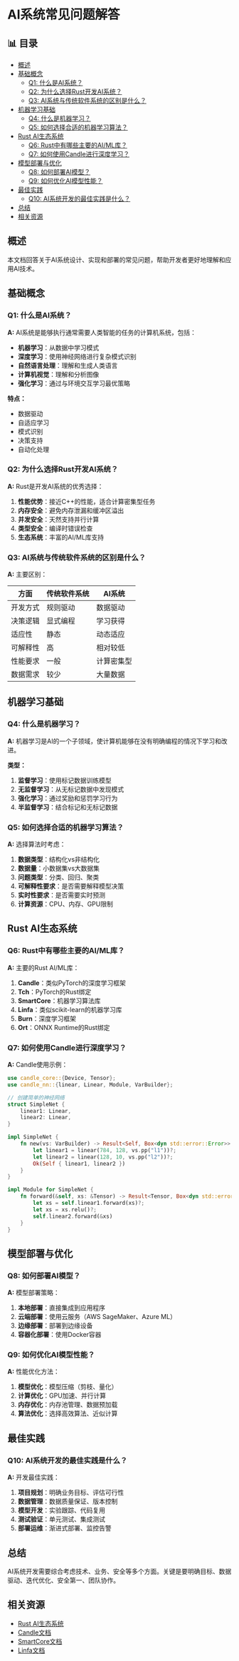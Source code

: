 ﻿# AI系统常见问题解答


## 📊 目录

- [概述](#概述)
- [基础概念](#基础概念)
  - [Q1: 什么是AI系统？](#q1-什么是ai系统)
  - [Q2: 为什么选择Rust开发AI系统？](#q2-为什么选择rust开发ai系统)
  - [Q3: AI系统与传统软件系统的区别是什么？](#q3-ai系统与传统软件系统的区别是什么)
- [机器学习基础](#机器学习基础)
  - [Q4: 什么是机器学习？](#q4-什么是机器学习)
  - [Q5: 如何选择合适的机器学习算法？](#q5-如何选择合适的机器学习算法)
- [Rust AI生态系统](#rust-ai生态系统)
  - [Q6: Rust中有哪些主要的AI/ML库？](#q6-rust中有哪些主要的aiml库)
  - [Q7: 如何使用Candle进行深度学习？](#q7-如何使用candle进行深度学习)
- [模型部署与优化](#模型部署与优化)
  - [Q8: 如何部署AI模型？](#q8-如何部署ai模型)
  - [Q9: 如何优化AI模型性能？](#q9-如何优化ai模型性能)
- [最佳实践](#最佳实践)
  - [Q10: AI系统开发的最佳实践是什么？](#q10-ai系统开发的最佳实践是什么)
- [总结](#总结)
- [相关资源](#相关资源)


## 概述

本文档回答关于AI系统设计、实现和部署的常见问题，帮助开发者更好地理解和应用AI技术。

## 基础概念

### Q1: 什么是AI系统？

**A:** AI系统是能够执行通常需要人类智能的任务的计算机系统，包括：

- **机器学习**：从数据中学习模式
- **深度学习**：使用神经网络进行复杂模式识别
- **自然语言处理**：理解和生成人类语言
- **计算机视觉**：理解和分析图像
- **强化学习**：通过与环境交互学习最优策略

**特点：**

- 数据驱动
- 自适应学习
- 模式识别
- 决策支持
- 自动化处理

### Q2: 为什么选择Rust开发AI系统？

**A:** Rust是开发AI系统的优秀选择：

1. **性能优势**：接近C++的性能，适合计算密集型任务
2. **内存安全**：避免内存泄漏和缓冲区溢出
3. **并发安全**：天然支持并行计算
4. **类型安全**：编译时错误检查
5. **生态系统**：丰富的AI/ML库支持

### Q3: AI系统与传统软件系统的区别是什么？

**A:** 主要区别：

| 方面 | 传统软件系统 | AI系统 |
|------|-------------|--------|
| 开发方式 | 规则驱动 | 数据驱动 |
| 决策逻辑 | 显式编程 | 学习获得 |
| 适应性 | 静态 | 动态适应 |
| 可解释性 | 高 | 相对较低 |
| 性能要求 | 一般 | 计算密集型 |
| 数据需求 | 较少 | 大量数据 |

## 机器学习基础

### Q4: 什么是机器学习？

**A:** 机器学习是AI的一个子领域，使计算机能够在没有明确编程的情况下学习和改进。

**类型：**

1. **监督学习**：使用标记数据训练模型
2. **无监督学习**：从无标记数据中发现模式
3. **强化学习**：通过奖励和惩罚学习行为
4. **半监督学习**：结合标记和无标记数据

### Q5: 如何选择合适的机器学习算法？

**A:** 选择算法时考虑：

1. **数据类型**：结构化vs非结构化
2. **数据量**：小数据集vs大数据集
3. **问题类型**：分类、回归、聚类
4. **可解释性要求**：是否需要解释模型决策
5. **实时性要求**：是否需要实时预测
6. **计算资源**：CPU、内存、GPU限制

## Rust AI生态系统

### Q6: Rust中有哪些主要的AI/ML库？

**A:** 主要的Rust AI/ML库：

1. **Candle**：类似PyTorch的深度学习框架
2. **Tch**：PyTorch的Rust绑定
3. **SmartCore**：机器学习算法库
4. **Linfa**：类似scikit-learn的机器学习库
5. **Burn**：深度学习框架
6. **Ort**：ONNX Runtime的Rust绑定

### Q7: 如何使用Candle进行深度学习？

**A:** Candle使用示例：

```rust
use candle_core::{Device, Tensor};
use candle_nn::{linear, Linear, Module, VarBuilder};

// 创建简单的神经网络
struct SimpleNet {
    linear1: Linear,
    linear2: Linear,
}

impl SimpleNet {
    fn new(vs: VarBuilder) -> Result<Self, Box<dyn std::error::Error>> {
        let linear1 = linear(784, 128, vs.pp("l1"))?;
        let linear2 = linear(128, 10, vs.pp("l2"))?;
        Ok(Self { linear1, linear2 })
    }
}

impl Module for SimpleNet {
    fn forward(&self, xs: &Tensor) -> Result<Tensor, Box<dyn std::error::Error>> {
        let xs = self.linear1.forward(xs)?;
        let xs = xs.relu()?;
        self.linear2.forward(&xs)
    }
}
```

## 模型部署与优化

### Q8: 如何部署AI模型？

**A:** 模型部署策略：

1. **本地部署**：直接集成到应用程序
2. **云端部署**：使用云服务（AWS SageMaker、Azure ML）
3. **边缘部署**：部署到边缘设备
4. **容器化部署**：使用Docker容器

### Q9: 如何优化AI模型性能？

**A:** 性能优化方法：

1. **模型优化**：模型压缩（剪枝、量化）
2. **计算优化**：GPU加速、并行计算
3. **内存优化**：内存池管理、数据预加载
4. **算法优化**：选择高效算法、近似计算

## 最佳实践

### Q10: AI系统开发的最佳实践是什么？

**A:** 开发最佳实践：

1. **项目规划**：明确业务目标、评估可行性
2. **数据管理**：数据质量保证、版本控制
3. **模型开发**：实验跟踪、代码复用
4. **测试验证**：单元测试、集成测试
5. **部署运维**：渐进式部署、监控告警

## 总结

AI系统开发需要综合考虑技术、业务、安全等多个方面。关键是要明确目标、数据驱动、迭代优化、安全第一、团队协作。

## 相关资源

- [Rust AI生态系统](https://github.com/rust-ai/rust-ai)
- [Candle文档](https://github.com/huggingface/candle)
- [SmartCore文档](https://smartcorelib.org/)
- [Linfa文档](https://rust-ml.github.io/linfa/)

